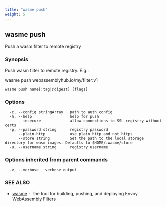 ```yaml
---
title: "wasme push"
weight: 5
---
```

## wasme push

Push a wasm filter to remote registry

### Synopsis

Push wasm filter to remote registry. E.g.:

wasme push webassemblyhub.io/my/filter:v1


```
wasme push name[:tag|@digest] [flags]
```

### Options

```
  -c, --config stringArray   path to auth config
  -h, --help                 help for push
      --insecure             allow connections to SSL registry without certs
  -p, --password string      registry password
      --plain-http           use plain http and not https
      --store string         Set the path to the local storage directory for wasm images. Defaults to $HOME/.wasme/store
  -u, --username string      registry username
```

### Options inherited from parent commands

```
  -v, --verbose   verbose output
```

### SEE ALSO

* [wasme](../wasme)	 - The tool for building, pushing, and deploying Envoy WebAssembly Filters

